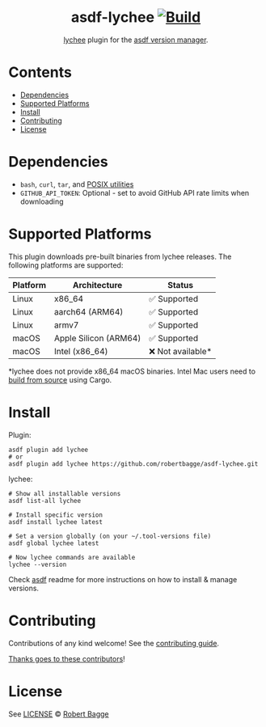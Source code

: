 <div align="center">

# asdf-lychee [![Build](https://github.com/robertbagge/asdf-lychee/actions/workflows/test.yml/badge.svg)](https://github.com/robertbagge/asdf-lychee/actions/workflows/test.yml)

[lychee](https://github.com/lycheeverse/lychee) plugin for the [asdf version manager](https://asdf-vm.com).

</div>

# Contents

- [Dependencies](#dependencies)
- [Supported Platforms](#supported-platforms)
- [Install](#install)
- [Contributing](#contributing)
- [License](#license)

# Dependencies

- `bash`, `curl`, `tar`, and [POSIX utilities](https://pubs.opengroup.org/onlinepubs/9699919799/idx/utilities.html)
- `GITHUB_API_TOKEN`: Optional - set to avoid GitHub API rate limits when downloading

# Supported Platforms

This plugin downloads pre-built binaries from lychee releases. The following platforms are supported:

| Platform | Architecture | Status |
|----------|--------------|--------|
| Linux | x86_64 | ✅ Supported |
| Linux | aarch64 (ARM64) | ✅ Supported |
| Linux | armv7 | ✅ Supported |
| macOS | Apple Silicon (ARM64) | ✅ Supported |
| macOS | Intel (x86_64) | ❌ Not available* |

*lychee does not provide x86_64 macOS binaries. Intel Mac users need to [build from source](https://github.com/lycheeverse/lychee#build-from-source) using Cargo.

# Install

Plugin:

```shell
asdf plugin add lychee
# or
asdf plugin add lychee https://github.com/robertbagge/asdf-lychee.git
```

lychee:

```shell
# Show all installable versions
asdf list-all lychee

# Install specific version
asdf install lychee latest

# Set a version globally (on your ~/.tool-versions file)
asdf global lychee latest

# Now lychee commands are available
lychee --version
```

Check [asdf](https://github.com/asdf-vm/asdf) readme for more instructions on how to
install & manage versions.

# Contributing

Contributions of any kind welcome! See the [contributing guide](contributing.md).

[Thanks goes to these contributors](https://github.com/robertbagge/asdf-lychee/graphs/contributors)!

# License

See [LICENSE](LICENSE) © [Robert Bagge](https://github.com/robertbagge/)
